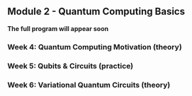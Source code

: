 <!-- .slide: data-background="#E6F7FF" -->

<section data-transition="none">

## Module 2 - Quantum Computing Basics

**The full program will appear soon**

</section>

<section data-transition="none">

### Week 4: Quantum Computing Motivation (theory)

</section>

<section data-transition="none">

### Week 5: Qubits & Circuits (practice)

</section>

<section data-transition="none">

### Week 6: Variational Quantum Circuits (theory)

</section>